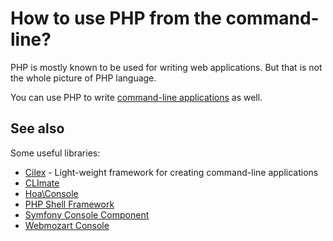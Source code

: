 # How to use PHP from the command-line?

PHP is mostly known to be used for writing web applications. But that is not the
whole picture of PHP language.

You can use PHP to write [command-line applications](http://php.net/manual/en/features.commandline.php)
as well.

## See also

Some useful libraries:

* [Cilex](http://cilex.github.io/) - Light-weight framework for creating command-line applications
* [CLImate](http://climate.thephpleague.com/)
* [Hoa\Console](https://github.com/hoaproject/Console)
* [PHP Shell Framework](https://github.com/piotrooo/php-shell-framework)
* [Symfony Console Component](http://symfony.com/components/Console)
* [Webmozart Console](https://github.com/webmozart/console)
